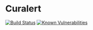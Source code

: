# Curalert

[![Build Status](https://travis-ci.com/Nashmod/curalert.svg?token=WhhsrPijWKu4s4q2Ksnp&branch=master)](https://travis-ci.com/Nashmod/curalert)
[![Known Vulnerabilities](https://snyk.io/test/github/Nashmod/curalert/badge.svg)](https://snyk.io/test/github/Nashmod/curalert)
